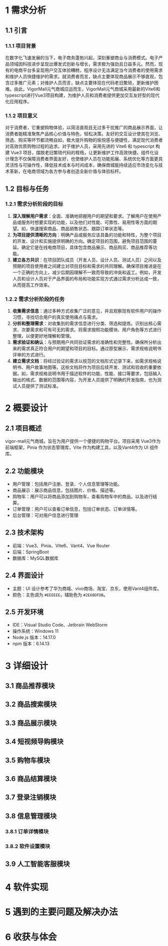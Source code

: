 # 1 需求分析

## 1.1 引言

### 1.1.1 项目背景

在数字化飞速发展的当下，电子商务蓬勃兴起，深刻重塑商业与消费模式。电子产品领域因科技进步呈现出爆发式创新与增长，需求极为强劲且日益多元。然而，现有的电商平台多呈现用户交互体验糟糕，程序设计无法满足当今消费者的使用需求和维护人员快捷维护的需求。就消费者而言，缺点主要体现商品展示不够直观，包含过多推广元素；对维护人员而言，缺点主要体现在代码老旧繁琐，更新维护困难。由此，VigorMall元气商城应运而生，VigorMall元气商城采用最新的Vite6和typescript进行Vue3项目构建，为维护人员和消费者提供更加交互友好型的现代化应用程序。

### 1.1.2 项目意义

对于消费者，它重塑购物体验，以简洁直观且无过多干扰推广的商品展示界面，让消费者能精准聚焦产品核心价值与特色，轻松决策。友好的交互设计使其在浏览、筛选、购买等环节都流畅自如，极大提升购物的愉悦感与便捷性，满足现代消费者对高效优质购物过程的追求。对于维护人员，采用先进的 Vite6 和 typescript 构建 Vue3 项目，摆脱老旧繁琐代码的桎梏，让更新维护工作高效快捷。组件化设计理念不仅保障消费者界面友好，也使维护人员在功能拓展、系统优化等方面更具灵活性与可操作性，降低技术成本与时间成本，确保商城能持续适应市场变化与技术革新，在电商领域为各方参与者创造全新价值与体验标杆。

## 1.2 目标与任务

### 1.2.1 需求分析阶段的目标

1. **深入理解用户需求**：全面、准确地把握用户的期望和要求。了解用户在使用产品或服务时想要实现的功能，以及他们对性能、可靠性、易用性等方面的期望。如，快速搜索商品、商品销售状态、跟踪订单状态等。
2. **为项目提供清晰的方向**：明确产品或服务应该具备的功能和特性，为整个项目的开发、设计和实施提供明确的方向。确定项目的范围，避免项目范围的蔓延。确定它是在线电商项目，具体包含商品展示、商品购买、商品推荐等功能。
3. **建立各方共识**：在项目团队成员（开发人员、设计人员、测试人员）之间以及预期的项目使用者之间建立对项目目标和需求的共同理解。确保项目推进是在一个正确的方向上，减少后期因理解不一致而导致的冲突和返工。例如，开发人员和设计人员对于产品界面的布局和功能实现方式通过需求分析达成一致，从而提高工作效率。

### 1.2.2 需求分析阶段的任务

1. **收集需求信息**：通过多种方式收集广泛的意见，并且观察现有软件用户的操作习惯，寻找切合用户的真实使用痛点与需求。
2. **分析和整理需求**：对收集到的需求信息进行分类、筛选和提炼。识别出核心需求、次要需求和可有可无的需求。将需求按照功能模块、用户角色等方式进行整理，以便更好地理解和管理。
3. **需求验证和确认**：与预期用户共同验证需求的准确性和完整性。确保所分析出来的需求真正符合用户的期望和项目的目标。通过原型展示、需求规格说明书评审的方式进行。
4. **建立需求文档**：将经过验证的需求以规范的文档形式记录下来，如需求规格说明书、用户故事地图等。这些文档将作为项目后续开发、测试和验收的重要依据。如，需求规格说明书用于描述软件的功能、性能、接口等要求，包括输入输出的格式、数据的范围等内容，为开发人员提供了明确的开发指南，也为测试人员提供了测试标准。

# 2 概要设计

## 2.1 项目概述
vigor-mall元气商城，旨在为用户提供一个便捷的购物平台。项目采用 Vue3作为前端框架，Pinia 作为状态管理库，Vite 作为构建工具，以及Vant4作为 UI 组件库。
## 2.2 功能模块
- 用户管理：包括用户注册、登录、个人信息管理等功能。
- 商品展示：展示商品信息，包括图片、价格、描述等。
- 购物车：用户可以将商品添加到购物车，查看购物车中的商品，以及进行结算。
- 订单管理：用户可以查看订单信息，包括订单状态、订单详情等。
- 后台管理：可对用户信息进行管理

## 2.3 技术架构
- 前端：Vue3、Pinia、Vite6、Vant4、Vue Router
- 后端：SpringBoot
- 数据库：MySQL数据库

## 2.4 界面设计
- 主题：UI 设计参考了华为商城、vivo商场、淘宝、京东，使用Vant4组件库。
- 颜色：主色调为 `#EEEEEE`，辅助色为 `#2E6BDFDB`。

## 2.5 开发环境
- IDE：Visual Studio Code、Jetbrain WebStorm
- 操作系统：Windows 11
- Node.js 版本：14.17.0
- npm 版本：6.14.13

# 3 详细设计

## 3.1 商品推荐模块

## 3.2 商品搜索模块

## 3.3 商品展示模块

## 3.4 短视频导购模块

## 3.5 购物车模块

## 3.6 商品结算模块

## 3.7 登录注销模块

## 3.8 信息管理模块

### 3.8.1 订单详情模块

### 3.8.2 软件设置模块

## 3.9 人工智能客服模块



# 4 软件实现



# 5 遇到的主要问题及解决办法



# 6 收获与体会
